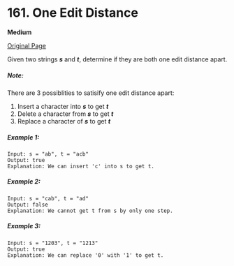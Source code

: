 # 161. One Edit Distance

**Medium**

[Original Page](https://leetcode.com/problems/one-edit-distance/)

Given two strings ___s___ and ___t___, determine if they are both one edit distance apart.

##### Note:
There are 3 possiblities to satisify one edit distance apart:
1. Insert a character into ___s___ to get ___t___
2. Delete a character from ___s___ to get ___t___
3. Replace a character of ___s___ to get ___t___

##### Example 1:
```
Input: s = "ab", t = "acb"
Output: true
Explanation: We can insert 'c' into s to get t.
```

##### Example 2: 
```
Input: s = "cab", t = "ad"
Output: false
Explanation: We cannot get t from s by only one step.
```

##### Example 3:
```
Input: s = "1203", t = "1213"
Output: true
Explanation: We can replace '0' with '1' to get t.
```

